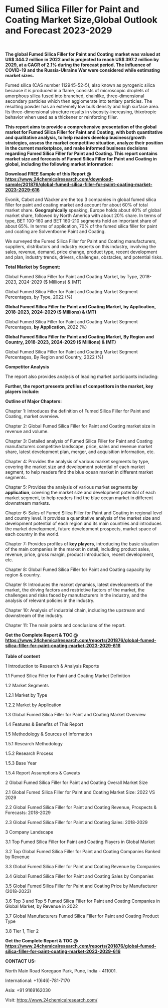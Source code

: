 <h1>Fumed Silica Filler for Paint and Coating Market Size,Global Outlook and Forecast 2023-2029</h1><br/><p><strong>The global Fumed Silica Filler for Paint and Coating market was valued at US$ 344.2 million in 2022 and is projected to reach US$ 397.2 million by 2029, at a <strong>CAGR</strong> of 2.1% during the forecast period. The influence of COVID-19 and the Russia-Ukraine War were considered while estimating market sizes.</strong></p><p>Fumed silica (CAS number 112945-52-5), also known as pyrogenic silica because it is produced in a flame, consists of microscopic droplets of amorphous silica fused into branched, chainlike, three-dimensional secondary particles which then agglomerate into tertiary particles. The resulting powder has an extremely low bulk density and high surface area. Its three-dimensional structure results in viscosity-increasing, thixotropic behavior when used as a thickener or reinforcing filler.</p><p><strong>This report aims to provide a comprehensive presentation of the global market for Fumed Silica Filler for Paint and Coating, with both quantitative and qualitative analysis, to help readers develop business/growth strategies, assess the market competitive situation, analyze their position in the current marketplace, and make informed business decisions regarding Fumed Silica Filler for Paint and Coating. This report contains market size and forecasts of Fumed Silica Filler for Paint and Coating in global, including the following market information:</strong></p><div><b>Download FREE Sample of this Report @ <a href="https://www.24chemicalresearch.com/download-sample/201876/global-fumed-silica-filler-for-paint-coating-market-2023-2029-616">https://www.24chemicalresearch.com/download-sample/201876/global-fumed-silica-filler-for-paint-coating-market-2023-2029-616</a></b></div><p>Evonik, Cabot and Wacker are the top 3 companies in global fumed silica filler for paint and coating market and account for about 60% of total market share. <strong>Geographically</strong> speaking, Europe holds about 40% of global market share, followed by North America with about 20% share. In terms of type, BET 100-160 and BET 160-210 segments hold an important share of about 65%. In terms of application, 70% of the fumed silica filler for paint and coating are Solventborne Paint and Coating.</p><p>We surveyed the Fumed Silica Filler for Paint and Coating manufacturers, suppliers, distributors and industry experts on this industry, involving the sales, revenue, demand, price change, product type, recent development and plan, industry trends, drivers, challenges, obstacles, and potential risks.</p><p><strong>Total Market by Segment:</strong></p><p>Global Fumed Silica Filler for Paint and Coating Market, by Type, 2018-2023, 2024-2029 ($ Millions) & (MT)</p><p>Global Fumed Silica Filler for Paint and Coating Market Segment Percentages, by Type, 2022 (%)</p><p><strong>Global Fumed Silica Filler for Paint and Coating Market, <strong>by Application</strong>, 2018-2023, 2024-2029 ($ Millions) & (MT)</strong></p><p>Global Fumed Silica Filler for Paint and Coating Market Segment Percentages, <strong>by Application</strong>, 2022 (%)</p><p><strong>Global Fumed Silica Filler for Paint and Coating Market, By Region and Country, 2018-2023, 2024-2029 ($ Millions) & (MT)</strong></p><p>Global Fumed Silica Filler for Paint and Coating Market Segment Percentages, By Region and Country, 2022 (%)</p><p><strong>Competitor Analysis</strong></p><p>The report also provides analysis of leading market participants including:</p><p><strong>Further, the report presents profiles of competitors in the market, <strong>key players</strong> include:</strong></p><p><strong>Outline of Major Chapters:</strong></p><p>Chapter 1: Introduces the definition of Fumed Silica Filler for Paint and Coating, market overview.</p><p>Chapter 2: Global Fumed Silica Filler for Paint and Coating market size in revenue and volume.</p><p>Chapter 3: Detailed analysis of Fumed Silica Filler for Paint and Coating manufacturers competitive landscape, price, sales and revenue market share, latest development plan, merger, and acquisition information, etc.</p><p>Chapter 4: Provides the analysis of various market segments by type, covering the market size and development potential of each market segment, to help readers find the blue ocean market in different market segments.</p><p>Chapter 5: Provides the analysis of various market segments <strong>by application</strong>, covering the market size and development potential of each market segment, to help readers find the blue ocean market in different downstream markets.</p><p>Chapter 6: Sales of Fumed Silica Filler for Paint and Coating in regional level and country level. It provides a quantitative analysis of the market size and development potential of each region and its main countries and introduces the market development, future development prospects, market space of each country in the world.</p><p>Chapter 7: Provides profiles of <strong>key players</strong>, introducing the basic situation of the main companies in the market in detail, including product sales, revenue, price, gross margin, product introduction, recent development, etc.</p><p>Chapter 8: Global Fumed Silica Filler for Paint and Coating capacity by region & country.</p><p>Chapter 9: Introduces the market dynamics, latest developments of the market, the driving factors and restrictive factors of the market, the challenges and risks faced by manufacturers in the industry, and the analysis of relevant policies in the industry.</p><p>Chapter 10: Analysis of industrial chain, including the upstream and downstream of the industry.</p><p>Chapter 11: The main points and conclusions of the report.</p><div><b>Get the Complete Report & TOC @ <a href="https://www.24chemicalresearch.com/reports/201876/global-fumed-silica-filler-for-paint-coating-market-2023-2029-616">https://www.24chemicalresearch.com/reports/201876/global-fumed-silica-filler-for-paint-coating-market-2023-2029-616</a></b></div><br><b>Table of content</b><p>1 Introduction to Research & Analysis Reports<br />
 
  1.1 Fumed Silica Filler for Paint and Coating Market Definition<br />
 
  1.2 Market Segments<br />
 
  1.2.1 Market by Type<br />
 
  1.2.2 Market by Application<br />
 
  1.3 Global Fumed Silica Filler for Paint and Coating Market Overview<br />
 
  1.4 Features & Benefits of This Report<br />
 
  1.5 Methodology & Sources of Information<br />
 
  1.5.1 Research Methodology<br />
 
  1.5.2 Research Process<br />
 
  1.5.3 Base Year<br />
 
  1.5.4 Report Assumptions & Caveats<br />
 
 2 Global Fumed Silica Filler for Paint and Coating Overall Market Size<br />
 
  2.1 Global Fumed Silica Filler for Paint and Coating Market Size: 2022 VS 2029<br />
 
  2.2 Global Fumed Silica Filler for Paint and Coating Revenue, Prospects & Forecasts: 2018-2029<br />
 
  2.3 Global Fumed Silica Filler for Paint and Coating Sales: 2018-2029<br />
 
 3 Company Landscape<br />
 
  3.1 Top Fumed Silica Filler for Paint and Coating Players in Global Market<br />
 
  3.2 Top Global Fumed Silica Filler for Paint and Coating Companies Ranked by Revenue<br />
 
  3.3 Global Fumed Silica Filler for Paint and Coating Revenue by Companies<br />
 
  3.4 Global Fumed Silica Filler for Paint and Coating Sales by Companies<br />
 
  3.5 Global Fumed Silica Filler for Paint and Coating Price by Manufacturer (2018-2023)<br />
 
  3.6 Top 3 and Top 5 Fumed Silica Filler for Paint and Coating Companies in Global Market, by Revenue in 2022<br />
 
  3.7 Global Manufacturers Fumed Silica Filler for Paint and Coating Product Type<br />
 
  3.8 Tier 1, Tier 2<br><div><b>Get the Complete Report & TOC @ <a href="https://www.24chemicalresearch.com/reports/201876/global-fumed-silica-filler-for-paint-coating-market-2023-2029-616">https://www.24chemicalresearch.com/reports/201876/global-fumed-silica-filler-for-paint-coating-market-2023-2029-616</a></b></div></p>
 
 <b>CONTACT US:</b><br>
 
 North Main Road Koregaon Park, Pune, India - 411001.<br/>
 
 International: +1(646)-781-7170<br/>
 
 Asia: +91 9169162030<br/>
 
 Visit: <a href="https://www.24chemicalresearch.com/">https://www.24chemicalresearch.com/</a>
 
 <br>